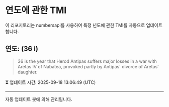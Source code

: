 
# 연도에 관한 TMI

이 리포지토리는 numbersapi를 사용하여 특정 년도에 관한 TMI를 자동으로 업데이트합니다.

## 연도: (36 i)
> 36 is the year that Herod Antipas suffers major losses in a war with Aretas IV of Nabatea, provoked partly by Antipas' divorce of Aretas' daughter.

⏳ 업데이트 시간: 2025-09-18 13:06:49 (UTC)

---
자동 업데이트 봇에 의해 관리됩니다.
